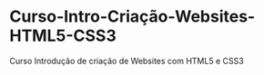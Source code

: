 # Curso-Intro-Criação-Websites-HTML5-CSS3
Curso Introdução de criação de Websites com HTML5 e CSS3 
